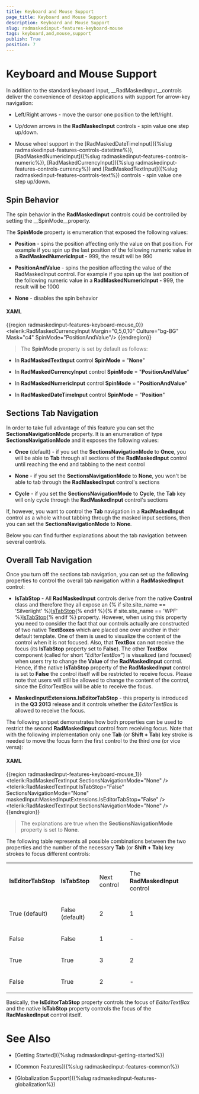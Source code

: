 ```yaml
---
title: Keyboard and Mouse Support
page_title: Keyboard and Mouse Support
description: Keyboard and Mouse Support
slug: radmaskedinput-features-keyboard-mouse
tags: keyboard,and,mouse,support
publish: True
position: 7
---
```


# Keyboard and Mouse Support



In addition to the standard keyboard input, __RadMaskedInput__controls deliver the convenience of desktop applications with support for arrow-key navigation:
      

* Left/Right arrows - move the cursor one position to the left/right.

* Up/down arrows in the __RadMaskedInput__ controls - spin value one step up/down.
          

* Mouse wheel support in the [RadMaskedDateTimeInput]({%slug radmaskedinput-features-controls-datetime%}), [RadMaskedNumericInput]({%slug radmaskedinput-features-controls-numeric%}), [RadMaskedCurrencyInput]({%slug radmaskedinput-features-controls-currency%}) and [RadMaskedTextInput]({%slug radmaskedinput-features-controls-text%})  controls  - spin value one step up/down.
          

##  Spin Behavior

The spin behavior in the __RadMaskedInput__ controls could be controlled by setting the __SpinMode__property.
        



The __SpinMode__ property is enumeration that exposed the following values:
        

* __Position__ - spins the position affecting only the value on that position. For example if you spin up the last position of the following numeric value in a __RadMaskedNumericInput -__ 999, the result will be 990
            

* __PositionAndValue__ - spins the position affecting the value of the RadMaskedInput control. For example if you spin up the last position of the following numeric value in a __RadMaskedNumericInput -__ 999, the result will be 1000
            

* __None__ - disables the spin behavior
            

#### __XAML__

{{region radmaskedinput-features-keyboard-mouse_0}}
	<telerik:RadMaskedCurrencyInput Margin="0,5,0,10" 
	                                Culture="bg-BG"
	                                Mask="c4"
	                                SpinMode="PositionAndValue"/>
	{{endregion}}



>The __SpinMode__ property is set by default as follows:
          

* In __RadMaskedTextInput__ control __SpinMode__ = "__None__"
              

* In __RadMaskedCurrencyInput__ control __SpinMode__ = "__PositionAndValue__"
              

* In __RadMaskedNumericInput__ control __SpinMode__ = "__PositionAndValue__"
              

* In __RadMaskedDateTimeInput__ control __SpinMode__ = "__Position__"
              

## Sections Tab Navigation

In order to take full advantage of this feature you can set the __SectionsNavigationMode__ property. It is an enumeration of type __SectionsNavigationMode__ and it exposes the following values:
        

* __Once__ (default) -  if you set the __SectionsNavigationMode__ to __Once__, you will be able to __Tab__ through all sections of the __RadMaskedInput__ control until reaching the end and tabbing to the next control
            

* __None__ - if you set the __SectionsNavigationMode__ to __None__, you won't be able to tab through the __RadMaskedInput__ control's sections
            

* __Cycle__ -  if you set the __SectionsNavigationMode__ to __Cycle__, the __Tab__ key will only cycle through the __RadMaskedInput__ control's sections
            

If, however, you want to control the __Tab__ navigation in a __RadMaskedInput__ control as a whole without tabbing through the masked input sections, then you can set the __SectionsNavigationMode__ to __None__.
        

Below you can find further explanations about the tab navigation between several controls.
        

## Overall Tab Navigation

Once you turn off the sections tab navigation, you can set up the following properties to control the overall tab navigation within a __RadMaskedInput__ control:
        

* __IsTabStop__ - All __RadMaskedInput__ controls derive from the native __Control__ class and therefore they all expose an
              {% if site.site_name == 'Silverlight' %}[IsTabStop](http://msdn.microsoft.com/en-us/library/system.windows.controls.control.istabstop(v=vs.95).aspx){% endif %}{% if site.site_name == 'WPF' %}[IsTabStop](http://msdn.microsoft.com/en-us/library/system.windows.controls.control.istabstop(v=vs.110).aspx){% endif %} property. However, when using this property you need to consider the fact that our controls actually are constructed of two native __TextBoxes__ which are placed one over another in their default template. One of them is used to visualize the content of the control when it is not focused. Also, that __TextBox__ can not receive the focus (its __IsTabStop__ property set to __False__). The other __TextBox__ component (called for short *"EditorTextBox"*) is visualized (and focused) when users try to change the __Value__ of the __RadMaskedInput__ control. Hence, if the native __IsTabStop__ property of the __RadMaskedInput__ control is set to __False__ the control itself will be restricted to receive focus. Please note that users will still be allowed to change the content of the control, since the EditorTextBox will be able to receive the focus.
            

* __MaskedInputExtensions.IsEditorTabStop__ - this property is introduced in the __Q3 2013__ release and it controls whether the *EditorTextBox* is allowed to receive the focus.
            

The following snippet demonstrates how both properties can be used to restrict the second __RadMaskedInput__ control from receiving focus. Note that with the following implementation only one __Tab__ (or __Shift + Tab__) key stroke is needed to move the focus form the first control to the third one (or vice versa):
        

#### __XAML__

{{region radmaskedinput-features-keyboard-mouse_1}}
	<UserControl x:Class="MaskedInput_SL.MainPage"
	            xmlns="http://schemas.microsoft.com/winfx/2006/xaml/presentation"
	            xmlns:x="http://schemas.microsoft.com/winfx/2006/xaml"
	            xmlns:maskedInput="clr-namespace:Telerik.Windows.Controls.MaskedInput;assembly=Telerik.Windows.Controls.Input"
	            xmlns:telerik="http://schemas.telerik.com/2008/xaml/presentation">
	<StackPanel>
	    <telerik:RadMaskedTextInput SectionsNavigationMode="None" />
	    <telerik:RadMaskedTextInput IsTabStop="False"
	                                SectionsNavigationMode="None"
	                                maskedInput:MaskedInputExtensions.IsEditorTabStop="False" />
	    <telerik:RadMaskedTextInput SectionsNavigationMode="None" />
	</StackPanel>
	</UserControl>
	{{endregion}}



>The explanations are true when the __SectionsNavigationMode__ property is set to __None__.
          

The following table represents all possible combinations between the two properties and the number of the necessary __Tab__ (or __Shift + Tab__) key strokes to focus different controls:
        
<table><tr><td>

<b>IsEditorTabStop</b></td><td>

<b>IsTabStop</b></td><td>

Next control</td><td>

The <b>RadMaskedInput</b> control
              </td></tr><tr><td>

True (default)</td><td>

False (default)</td><td>

2</td><td>

1</td></tr><tr><td>

False</td><td>

False</td><td>

1</td><td>

-</td></tr><tr><td>

True</td><td>

True</td><td>

3</td><td>

2</td></tr><tr><td>

False</td><td>

True</td><td>

2</td><td>

-</td></tr></table>

Basically, the __IsEditorTabStop__ property controls the focus of *EditorTextBox* and the native __IsTabStop__ property controls the focus of the __RadMaskedInput__ control itself.
        

# See Also

 * [Getting Started]({%slug radmaskedinput-getting-started%})

 * [Common Features]({%slug radmaskedinput-features-common%})

 * [Globalization Support]({%slug radmaskedinput-features-globalization%})
